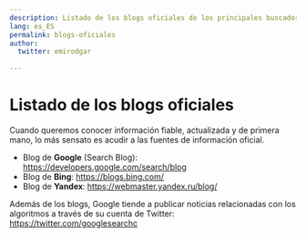 ```yaml
---
description: Listado de los blogs oficiales de los principales buscadores
lang: es_ES
permalink: blogs-oficiales
author:
  twitter: emirodgar
  
---
```


# Listado de los blogs oficiales

Cuando queremos conocer información fiable, actualizada y de primera mano, lo más sensato es acudir a las fuentes de información oficial.

- Blog de **Google** (Search Blog): https://developers.google.com/search/blog 
- Blog de **Bing**: https://blogs.bing.com/
- Blog de **Yandex**: https://webmaster.yandex.ru/blog/

Además de los blogs, Google tiende a publicar noticias relacionadas con los algoritmos a través de su cuenta de Twitter:  https://twitter.com/googlesearchc
<!--stackedit_data:
eyJoaXN0b3J5IjpbMTUwMDM3ODU2NV19
-->